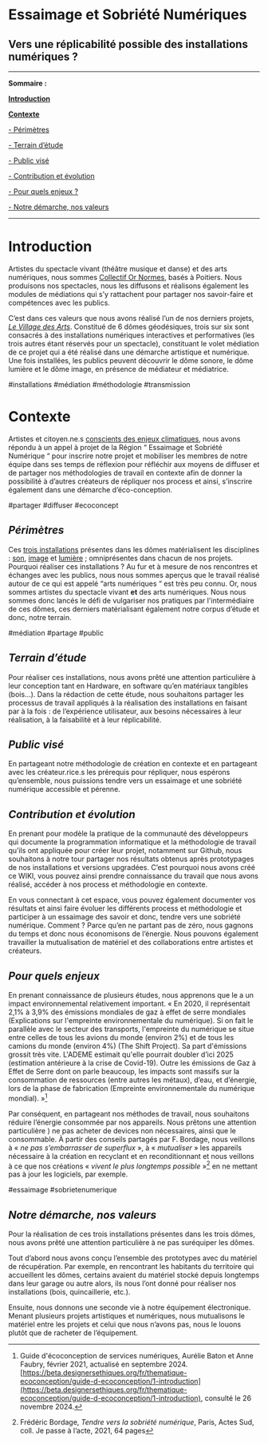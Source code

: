 # Essaimage et Sobriété Numériques

## Vers une réplicabilité possible des installations numériques ?

---

**Sommaire :**

[**Introduction**](#introduction)

[**Contexte**](#contexte-contexte)

[- Périmètres](#périmètres)

[- Terrain d’étude](#terrain-détude)

[- Public visé](#public-visé)

[- Contribution et évolution](#contribution-et-évolution)

[- Pour quels enjeux ?](#pour-quels-enjeux)

[- Notre démarche, nos valeurs](#notre-démarche-nos-valeurs)

---

# **Introduction**

Artistes du spectacle vivant (théâtre musique et danse) et des arts numériques, nous sommes [Collectif Or Normes](https://collectifornormes.fr/spectaclescollectifornormes/), basés à Poitiers. Nous produisons nos spectacles, nous les diffusons et réalisons également les modules de médiations qui s’y rattachent pour partager nos savoir-faire et compétences avec les publics. 

C’est dans ces valeurs que nous avons réalisé l’un de nos derniers projets, [*Le Village des Arts*](https://collectifornormes.fr/VillagedesArts/). Constitué de 6 dômes géodésiques, trois sur six sont consacrés à des installations numériques interactives et performatives (les trois autres étant réservés pour un spectacle), constituant le volet médiation de ce projet qui a été réalisé dans une démarche artistique et numérique. Une fois installées, les publics peuvent découvrir le dôme sonore, le dôme lumière et le dôme image, en présence de médiateur et médiatrice. 

\#installations \#médiation \#méthodologie \#transmission 

# **Contexte**

Artistes et citoyen.ne.s [conscients des enjeux climatiques](#pour-quels-enjeux), nous avons répondu à un appel à projet de la Région “ Essaimage et Sobriété Numérique “ pour inscrire notre projet et mobiliser les membres de notre équipe dans ses temps de réflexion pour réfléchir aux moyens de diffuser et de partager nos méthodologies de travail en contexte afin de donner la possibilité à d’autres créateurs de répliquer nos process et ainsi, s’inscrire également dans une démarche d’éco-conception. 

\#partager \#diffuser \#ecoconcept 

## ***Périmètres***

Ces [trois installations](https://collectifornormes.fr/VillagedesArts/installations) présentes dans les dômes matérialisent les disciplines : [son](Dome-sonore), [image](Dome-kaleidoscope) et [lumière](Dome-lumineux) ; omniprésentes dans chacun de nos projets. Pourquoi réaliser ces installations ? Au fur et à mesure de nos rencontres et échanges avec les publics, nous nous sommes aperçus que le travail réalisé autour de ce qui est appelé “arts numériques “ est très peu connu. Or, nous sommes artistes du spectacle vivant **et** des arts numériques. Nous nous sommes donc lancés le défi de vulgariser nos pratiques par l'intermédiaire de ces dômes, ces derniers matérialisant également notre corpus d’étude et donc, notre terrain.  

\#médiation \#partage \#public  

##  ***Terrain d’étude***

Pour réaliser ces installations, nous avons prêté une attention particulière à leur conception tant en Hardware, en software qu’en matériaux tangibles (bois…). Dans la rédaction de cette étude, nous souhaitons partager les processus de travail appliqués à la réalisation des installations en faisant par à la fois : de l’expérience utilisateur, aux besoins nécessaires à leur réalisation, à la faisabilité et à leur réplicabilité.

## ***Public visé***

En partageant notre méthodologie de création en contexte et en partageant avec les créateur.rice.s les prérequis pour répliquer, nous espérons qu’ensemble, nous puissions tendre vers un essaimage et une sobriété numérique accessible et pérenne.

## ***Contribution et évolution***

En prenant pour modèle la pratique de la communauté des développeurs qui documente la programmation informatique et la méthodologie de travail qu’ils ont appliquée pour créer leur projet, notamment sur Github, nous souhaitons à notre tour partager nos résultats obtenus après prototypages de nos installations et versions upgradées. C’est pourquoi nous avons créé ce WIKI, vous pouvez ainsi prendre connaissance du travail que nous avons réalisé, accéder à nos process et méthodologie en contexte. 

En vous connectant à cet espace, vous pouvez également documenter vos résultats et ainsi faire évoluer les différents process et méthodologie et participer à un essaimage des savoir et donc, tendre vers une sobriété numérique. Comment ? Parce qu’en ne partant pas de zéro, nous gagnons du temps et donc nous économisons de l’énergie. Nous pouvons également travailler la mutualisation de matériel et des collaborations entre artistes et créateurs. 

## ***Pour quels enjeux***

En prenant connaissance de plusieurs études, nous apprenons que le a un impact environnemental relativement important. « En 2020, il représentait 2,1% à 3,9% des émissions mondiales de gaz à effet de serre mondiales (Explications sur l'empreinte environnementale du numérique). Si on fait le parallèle avec le secteur des transports, l'empreinte du numérique se situe entre celles de tous les avions du monde (environ 2%) et de tous les camions du monde (environ 4%) (The Shift Project). Sa part d'émissions grossit très vite. L'ADEME estimait qu'elle pourrait doubler d’ici 2025 (estimation antérieure à la crise de Covid-19). Outre les émissions de Gaz à Effet de Serre dont on parle beaucoup, les impacts sont massifs sur la consommation de ressources (entre autres les métaux), d’eau, et d’énergie, lors de la phase de fabrication (Empreinte environnementale du numérique mondial). »[^1] 

Par conséquent, en partageant nos méthodes de travail, nous souhaitons réduire l’énergie consommée par nos appareils. Nous prêtons une attention particulière ) ne pas acheter de devices non nécessaires, ainsi que le consommable. À partir des conseils partagés par F. Bordage, nous veillons à « *ne pas s’embarrasser de superflux*  », à « *mutualiser* » les appareils nécessaire à la création en recyclant et en reconditionnant et nous veillons à ce que nos créations « *vivent le plus longtemps possible* »[^2] en ne mettant pas à jour les logiciels, par exemple.

\#essaimage \#sobrietenumerique 

## ***Notre démarche, nos valeurs***

Pour la réalisation de ces trois installations présentes dans les trois dômes, nous avons prêté une attention particulière à ne pas suréquiper les dômes. 

Tout d’abord nous avons conçu l’ensemble des prototypes avec du matériel de récupération.  Par exemple, en rencontrant les habitants du territoire qui accueillent les dômes, certains avaient du matériel stocké depuis longtemps dans leur garage ou autre alors, ils nous l’ont donné pour réaliser nos installations (bois, quincaillerie, etc.).

Ensuite, nous donnons une seconde vie à notre équipement électronique.  Menant plusieurs projets artistiques et numériques, nous mutualisons le matériel entre les projets et celui que nous n’avons pas, nous le louons plutôt que de racheter de l’équipement.

[^1]:  Guide d'écoconception de services numériques, Aurélie Baton et Anne Faubry, février 2021, actualisé en septembre 2024\. [https://beta.designersethiques.org/fr/thematique-ecoconception/guide-d-ecoconception/1-introduction](https://beta.designersethiques.org/fr/thematique-ecoconception/guide-d-ecoconception/1-introduction), consulté le 26 novembre 2024\. 

[^2]:  Frédéric Bordage, *Tendre vers la sobriété numérique*, Paris, Actes Sud, coll. Je passe à l’acte, 2021, 64 pages

